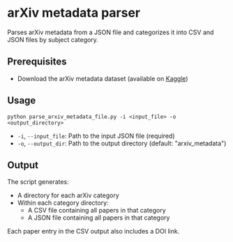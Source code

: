 # arXiv metadata parser

Parses arXiv metadata from a JSON file and categorizes it into CSV and JSON files by subject category.

## Prerequisites
- Download the arXiv metadata dataset (available on [Kaggle](https://www.kaggle.com/datasets/Cornell-University/arxiv))

## Usage

```
python parse_arxiv_metadata_file.py -i <input_file> -o <output_directory>
```

- `-i`, `--input_file`: Path to the input JSON file (required)
- `-o`, `--output_dir`: Path to the output directory (default: "arxiv_metadata")

## Output

The script generates:
- A directory for each arXiv category
- Within each category directory:
  - A CSV file containing all papers in that category
  - A JSON file containing all papers in that category

Each paper entry in the CSV output also includes a DOI link.
